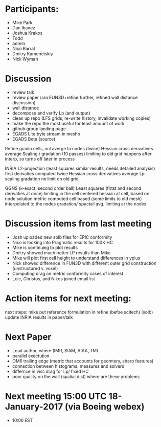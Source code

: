 
# Participants:
 - Mike Park
 - Dan Ibanez
 - Joshua Krakos
 - Todd
 - adrein
 - Nico Barral
 - Dmitry Kamenetskiy
 - Nick Wyman

# Discussion
- review talk
- review paper (ran FUN3D+refine further, refined wall distance discussion)
- wall distance
- decompose and verify Lp (and output)
- clean up repo (LFS grids, re-write history, invalidate working copies)
- make the repo the most useful for least amount of work
- github group landing page
- EGADS Lite byte stream in meshb
- EGADS Beta (source)


Refine
gradin cells, vol averge to nodes (twice)
Hessian cross derivatives average
Scaling / gradation (10 passes)
limiting to old grid happens after interp, so turns off later in process

INRIA
L2-projection (least squares similar results, needs detailed analysis)
first derivaties computed twice
Hessian cross derivatives average
Lp scaling
gradation
no limit on old grid

GGNS
(k-exact, second order ball) Least squares (firtst and second derivaties at once)
limiting in the cell centered
hessian at cell, based on node solution
metric computed cell based (some limits to old mesh)
interpolated to the nodes
gradation/ spactail avg. limiting at the nodes


# Discussion items from last meeting
- Josh uploaded new solb files for EPIC conformity
- Nico is looking into Pragmatic results for 100K HC
- Mike is continuing to plot results
- Dmitry showed much better LP results than Mike
- Mike will plot first cell height to understand differences in yplus
- Nick showed difference in FUN3D with different outer grid construction (unstructured v. voxel)
- Computing drag on metric conformity cases of interest
- Loic, Christos, and Nikos joined email list

# Action items for next meeting:
next steps:
mike put reference formulation in refine (befoe scitech) (solb)
update INRIA results in paper/talk

# Next Paper
- Lead author, where (IMR, SIAM, AIAA, TM)
- parallel exectution 
- OM6 trailing edge (metric that accounts for geomtery, sharp features)
- connection between histograms. measures and solvers
- differnce in visc drag for Lp/ fixed HC
- poor quality on the wall (spatial dist) where are these problems


# Next meeting 15:00 UTC 18-January-2017 (via Boeing webex)
- 10:00 EST
